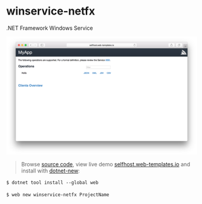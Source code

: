 # winservice-netfx

.NET Framework Windows Service

[![](https://raw.githubusercontent.com/ServiceStack/Assets/master/csharp-templates/selfhost.png)](http://selfhost.web-templates.io/)

> Browse [source code](https://github.com/NetFrameworkTemplates/winservice-netfx), view live demo [selfhost.web-templates.io](http://selfhost.web-templates.io) and install with [dotnet-new](http://docs.servicestack.net/dotnet-new):

    $ dotnet tool install --global web

    $ web new winservice-netfx ProjectName

